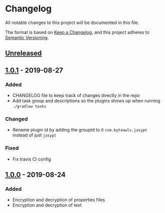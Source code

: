 # Changelog
All notable changes to this project will be documented in this file.

The format is based on [Keep a Changelog](https://keepachangelog.com/en/1.0.0/),
and this project adheres to [Semantic Versioning](https://semver.org/spec/v2.0.0.html).

## [Unreleased]

## [1.0.1] - 2019-08-27
### Added
- CHANGELOG file to keep track of changes directly in the repo
- Add task group and descriptions so the plugins shows up when running `./gradlew tasks`

### Changed
- Rename plugin id by adding the groupId to it `com.byteowls.jasypt` instead of just `jasypt`

### Fixed
- Fix travis CI config

## [1.0.0] - 2019-08-24
### Added
- Encryption and decryption of properties files
- Encryption and decryption of text

[Unreleased]: https://github.com/moberwasserlechner/jasypt-gradle-plugin/compare/1.0.1...HEAD
[1.0.1]: https://github.com/moberwasserlechner/jasypt-gradle-plugin/compare/1.0.0...1.0.1
[1.0.0]: https://github.com/moberwasserlechner/jasypt-gradle-plugin/releases/tag/1.0.0
